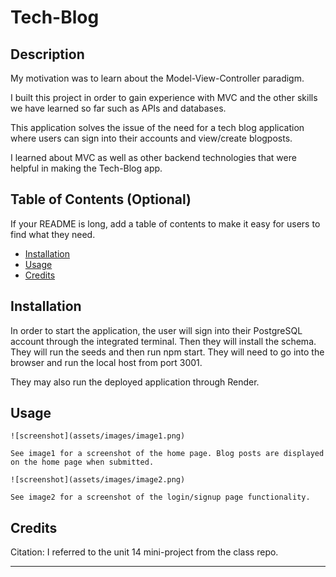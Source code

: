 # Tech-Blog

## Description

My motivation was to learn about the Model-View-Controller paradigm.

I built this project in order to gain experience with MVC and the other skills we have learned so far such as APIs and databases.

This application solves the issue of the need for a tech blog application where users can sign into their accounts and view/create blogposts.

I learned about MVC as well as other backend technologies that were helpful in making the Tech-Blog app.

## Table of Contents (Optional)

If your README is long, add a table of contents to make it easy for users to find what they need.

- [Installation](#installation)
- [Usage](#usage)
- [Credits](#credits)

## Installation

In order to start the application, the user will sign into their PostgreSQL account through the integrated terminal. Then they will install the schema. They will run the seeds and then run npm start. They will need to go into the browser and run the local host from port 3001.

They may also run the deployed application through Render.

## Usage

    ![screenshot](assets/images/image1.png)

    See image1 for a screenshot of the home page. Blog posts are displayed on the home page when submitted.

    ![screenshot](assets/images/image2.png)

    See image2 for a screenshot of the login/signup page functionality.

## Credits

Citation: I referred to the unit 14 mini-project from the class repo.

---